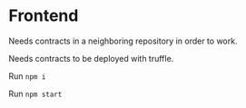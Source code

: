 Frontend
===
Needs contracts in a neighboring repository in order to work.

Needs contracts to be deployed with truffle.

Run `npm i`

Run `npm start`
